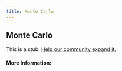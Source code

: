 ```yaml
---
title: Monte Carlo
---
```


## Monte Carlo

This is a stub. [Help our community expand it.](https://github.com/freeCodeCamp/guide-articles/tree/master/articles/Machine-Learning/Monte-Carlo/index.md)

<!-- The article goes here, in GitHub-flavored Markdown. Feel free to add YouTube videos, images, and CodePen/JSBin embeds  -->

#### More Information:
<!-- Please add any articles you think might be helpful to read before writing the article -->


